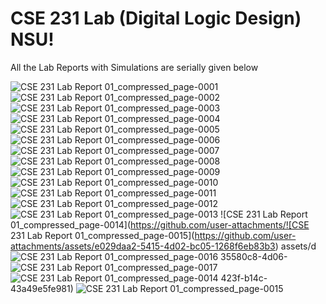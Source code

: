 # CSE 231 Lab (Digital Logic Design) NSU!
All the Lab Reports with Simulations are serially given below 

![CSE 231 Lab Report 01_compressed_page-0001](https://github.com/user-attachments/assets/6f81d56c-8351-4989-8ac5-446792c9d306)
![CSE 231 Lab Report 01_compressed_page-0002](https://github.com/user-attachments/assets/eb6868e4-b72e-430c-ac14-e726bb4658a0)
![CSE 231 Lab Report 01_compressed_page-0003](https://github.com/user-attachments/assets/07367c24-89e6-42da-86be-50d398a637fc)
![CSE 231 Lab Report 01_compressed_page-0004](https://github.com/user-attachments/assets/dfa26139-874c-47ff-b38c-cda4baa15e61)
![CSE 231 Lab Report 01_compressed_page-0005](https://github.com/user-attachments/assets/cd34561b-0a9c-4315-9872-5937b29c7b0d)
![CSE 231 Lab Report 01_compressed_page-0006](https://github.com/user-attachments/assets/fbb2e668-47d8-4a1d-9dbb-a1f9580cae94)
![CSE 231 Lab Report 01_compressed_page-0007](https://github.com/user-attachments/assets/e9126295-b835-49f2-83de-0cebc232e420)
![CSE 231 Lab Report 01_compressed_page-0008](https://github.com/user-attachments/assets/825f3328-0914-4198-b2d2-7b1bc2cb42c0)
![CSE 231 Lab Report 01_compressed_page-0009](https://github.com/user-attachments/assets/97e32452-4191-473e-94d9-9f7fee0587cd)
![CSE 231 Lab Report 01_compressed_page-0010](https://github.com/user-attachments/assets/9d1f6774-e215-4164-82da-3bcdc14b3080)
![CSE 231 Lab Report 01_compressed_page-0011](https://github.com/user-attachments/assets/694b4d6a-9574-43f2-8369-04156b7e3ab8)
![CSE 231 Lab Report 01_compressed_page-0012](https://github.com/user-attachments/assets/5278e72d-e56e-4324-ae25-73906735b872)
![CSE 231 Lab Report 01_compressed_page-0013](https://github.com/user-attachments/assets/9f776549-cea2-4017-bfcb-deb09f9d706e)
![CSE 231 Lab Report 01_compressed_page-0014](https://github.com/user-attachments/![CSE 231 Lab Report 01_compressed_page-0015](https://github.com/user-attachments/assets/e029daa2-5415-4d02-bc05-1268f6eb83b3)
assets/d![CSE 231 Lab Report 01_compressed_page-0016](https://github.com/user-attachments/assets/664754f5-70f6-4022-ae93-cfbf8512f932)
35580c8-4d06-![CSE 231 Lab Report 01_compressed_page-0017](https://github.com/user-attachments/assets/9934846e-75e0-47b5-b240-ca71611b1b7a)
![CSE 231 Lab Report 01_compressed_page-0014](https://github.com/user-attachments/assets/b8a35a45-3fac-4617-995f-4e8992c478b5)
423f-b14c-43a49e5fe981)
![CSE 231 Lab Report 01_compressed_page-0015](https://github.com/user-attachments/assets/86265da1-1d46-4fd2-b3ea-7b417d9b8346)
